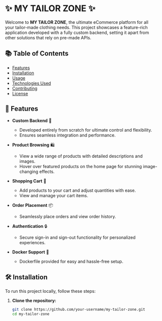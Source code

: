 # ✨ MY TAILOR ZONE ✨

Welcome to **MY TAILOR ZONE**, the ultimate eCommerce platform for all your tailor-made clothing needs. This project showcases a feature-rich application developed with a fully custom backend, setting it apart from other solutions that rely on pre-made APIs.

## 📚 Table of Contents

- [Features](#features)
- [Installation](#installation)
- [Usage](#usage)
- [Technologies Used](#technologies-used)
- [Contributing](#contributing)
- [License](#license)

## 🚀 Features

- **Custom Backend** 🌟

  - Developed entirely from scratch for ultimate control and flexibility.
  - Ensures seamless integration and performance.

- **Product Browsing** 🛍️

  - View a wide range of products with detailed descriptions and images.
  - Hover over featured products on the home page for stunning image-changing effects.

- **Shopping Cart** 🛒

  - Add products to your cart and adjust quantities with ease.
  - View and manage your cart items.

- **Order Placement** 📦

  - Seamlessly place orders and view order history.

- **Authentication** 🔒

  - Secure sign-in and sign-out functionality for personalized experiences.

- **Docker Support** 🐳
  - Dockerfile provided for easy and hassle-free setup.

## 🛠️ Installation

To run this project locally, follow these steps:

1. **Clone the repository:**

   ```bash
   git clone https://github.com/your-username/my-tailor-zone.git
   cd my-tailor-zone
   ```
